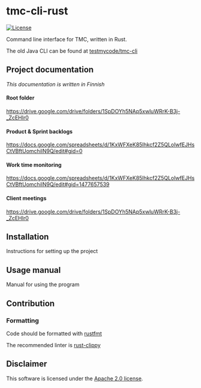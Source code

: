 # tmc-cli-rust

[![License](https://img.shields.io/badge/License-Apache%202.0-blue.svg)](https://raw.githubusercontent.com/rage/tmc-cli-rust/main/LICENSE)

Command line interface for TMC, written in Rust. 

The old Java CLI can be found at [testmycode/tmc-cli](https://github.com/testmycode/tmc-cli) 

## Project documentation

*This documentation is written in Finnish*

#### Root folder
https://drive.google.com/drive/folders/1SpDOYh5NAp5xwluWRrK-B3j-_ZcEHIr0

#### Product & Sprint backlogs
https://docs.google.com/spreadsheets/d/1KxWFXeK85lhkcf2Z5QLoIwfEJHsCtVBftUomchilN9Q/edit#gid=0 

#### Work time monitoring
https://docs.google.com/spreadsheets/d/1KxWFXeK85lhkcf2Z5QLoIwfEJHsCtVBftUomchilN9Q/edit#gid=1477657539

#### Client meetings
https://drive.google.com/drive/folders/1SpDOYh5NAp5xwluWRrK-B3j-_ZcEHIr0

## Installation

Instructions for setting up the project

## Usage manual

Manual for using the program

## Contribution

### Formatting

Code should be formatted with [rustfmt](https://github.com/rust-lang/rustfmt)

The recommended linter is [rust-clippy](https://github.com/rust-lang/rust-clippy)


## Disclaimer

This software is licensed under the [Apache 2.0 license](https://raw.githubusercontent.com/rage/tmc-cli-rust/main/LICENSE). 
